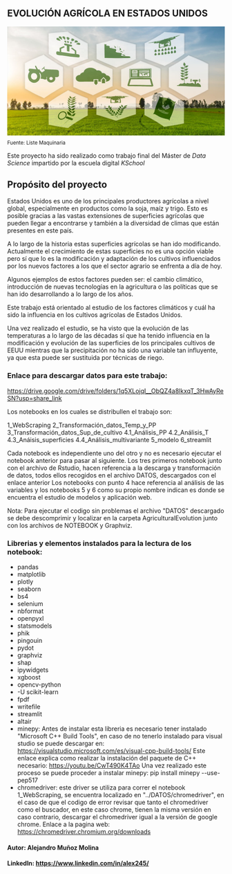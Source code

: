 ## EVOLUCIÓN AGRÍCOLA EN ESTADOS UNIDOS
![Agricultura image](./NOTEBOOKS/images/tecnologia_agricultura.jpg)
<sub>Fuente: Liste Maquinaria</sub>

Este proyecto ha sido realizado como trabajo final del Máster de *Data Science* impartido por la escuela digital *KSchool*

## Propósito del proyecto
Estados Unidos es uno de los principales productores agrícolas a nivel global, especialmente en productos como la soja, maíz y trigo. Esto es posible gracias a las vastas extensiones de superficies agrícolas que pueden llegar a encontrarse y también a la diversidad de climas que están presentes en este país. 

A lo largo de la historia estas superficies agrícolas se han ido modificando. Actualmente el crecimiento de estas superficies no es una opción viable pero sí que lo es la modificación y adaptación de los cultivos influenciados por los nuevos factores a los que el sector agrario se enfrenta a día de hoy.

Algunos ejemplos de estos factores pueden ser: el cambio climático, introducción de nuevas tecnologías en la agricultura o las políticas que se han ido desarrollando a lo largo de los años.

Este trabajo está orientado al estudio de los factores climáticos y cuál ha sido la influencia en los cultivos agrícolas de Estados Unidos.

Una vez realizado el estudio, se ha visto que la evolución de las temperaturas a lo largo de las décadas sí que ha tenido influencia en la modificación y evolución de las superficies de los principales cultivos de EEUU mientras que la precipitación no ha sido una variable tan influyente, ya que esta puede ser sustituida por técnicas de riego.


### Enlace para descargar datos para este trabajo:
https://drive.google.com/drive/folders/1q5XLojqI__ObQZ4a8lkxqT_3HwAyReSN?usp=share_link

Los notebooks en los cuales se distribullen el trabajo son:

1_WebScraping
2_Transformación_datos_Temp_y_PP
3_Transformación_datos_Sup_de_cultivo
4.1_Análisis_PP
4.2_Análisis_T
4.3_Anáisis_superficies
4.4_Análisis_multivariante
5_modelo
6_streamlit

Cada notebook es independiente uno del otro y no es necesario ejecutar el notebook anterior para pasar al siguiente.
Los tres primeros notebook junto con el archivo de Rstudio, hacen referencia a la descarga y transformación de datos, todos ellos recogidos en el archivo DATOS, descargados con el enlace anterior
Los notebooks con punto 4 hace referencia al análisis de las variables y los notebooks 5 y 6 como su propio nombre indican es donde se encuentra el estudio de modelos y aplicación web.

Nota: Para ejecutar el codigo sin problemas el archivo "DATOS" descargado se debe descomprimir y localizar en la carpeta AgriculturalEvolution junto con los archivos de NOTEBOOK y Graphviz.

### Librerias y elementos instalados para la lectura de los notebook:
- pandas
- matplotlib
- plotly
- seaborn
- bs4
- selenium
- nbformat
- openpyxl
- statsmodels
- phik
- pingouin
- pydot
- graphviz
- shap
- ipywidgets
- xgboost
- opencv-python
- -U scikit-learn
- fpdf
- writefile
- streamlit
- altair
- minepy: Antes de instalar esta libreria es necesario tener instalado "Microsoft C++ Build Tools", en caso de no tenerlo instalado para visual studio se puede descargar en:  https://visualstudio.microsoft.com/es/visual-cpp-build-tools/ 
          Este enlace explica como realizar la instalación del paquete de C++ necesario: https://youtu.be/CwT490K4TAo
          Una vez realizado este proceso se puede proceder a instalar minepy: pip install minepy --use-pep517
- chromedriver: este driver se utiliza para correr el notebook 1_WebScraping, se encuentra localizado en "../DATOS/chromedriver", en el caso de que el codigo de error revisar que tanto el chromedriver como el buscador, en este caso chrome, tienen la misma versión en caso contrario, descargar el chromedriver igual a la versión de google chrome. Enlace a la pagina web: https://chromedriver.chromium.org/downloads 

#### Autor: Alejandro Muñoz Molina
#### LinkedIn: https://www.linkedin.com/in/alex245/     